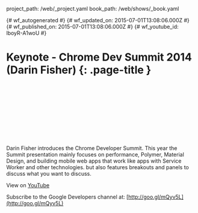 project_path: /web/_project.yaml
book_path: /web/shows/_book.yaml

{# wf_autogenerated #}
{# wf_updated_on: 2015-07-01T13:08:06.000Z #}
{# wf_published_on: 2015-07-01T13:08:06.000Z #}
{# wf_youtube_id: lboyR-A1woU #}

# Keynote - Chrome Dev Summit 2014 (Darin Fisher) {: .page-title }


<div class="video-wrapper">
  <iframe class="devsite-embedded-youtube-video" data-video-id="lboyR-A1woU"
          data-autohide="1" data-showinfo="0" frameborder="0" allowfullscreen>
  </iframe>
</div>

Darin Fisher introduces the Chrome Developer Summit. This year the Summit presentation mainly focuses on performance, Polymer, Material Design, and building mobile web apps that work like apps with Service Worker and other technologies. but also features breakouts and panels to discuss what you want to discuss.

View on [YouTube](https://youtu.be/lboyR-A1woU)

Subscribe to the Google Developers channel at: [http://goo.gl/mQyv5L](http://goo.gl/mQyv5L)

